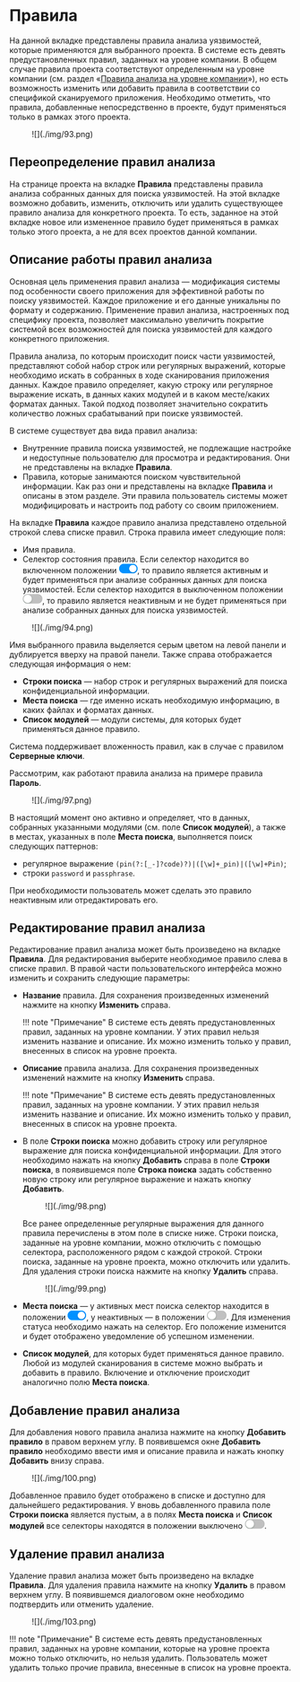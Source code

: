 # Правила

На данной вкладке представлены правила анализа уязвимостей, которые применяются для выбранного проекта. В системе есть девять предустановленных правил, заданных на уровне компании. В общем случае правила проекта соответствуют определенным на уровне компании (см. раздел «[Правила анализа на уровне компании](../ag/pravila_analiza_na_urovne_organizacii.md)»), но есть возможность изменить или добавить правила в соответствии со спецификой сканируемого приложения. Необходимо отметить, что правила, добавленные непосредственно в проекте, будут применяться только в рамках этого проекта.

<figure markdown>![](./img/93.png)</figure>
 
## Переопределение правил анализа

На странице проекта на вкладке **Правила** представлены правила анализа собранных данных для поиска уязвимостей. На этой вкладке возможно добавить, изменить, отключить или удалить существующее правило анализа для конкретного проекта. То есть, заданное на этой вкладке новое или измененное правило будет применяться в рамках только этого проекта, а не для всех проектов данной компании.

## Описание работы правил анализа

Основная цель применения правил анализа — модификация системы под особенности своего приложения для эффективной работы по поиску уязвимостей. Каждое приложение и его данные уникальны по формату и содержанию. Применение  правил анализа, настроенных под специфику проекта, позволяет максимально увеличить покрытие системой всех возможностей для поиска уязвимостей для каждого конкретного приложения.

Правила анализа, по которым происходит поиск части уязвимостей, представляют собой набор строк или регулярных выражений, которые необходимо искать в собранных в ходе сканирования приложения данных. Каждое правило определяет, какую строку или регулярное выражение искать, в данных каких модулей и в каком месте/каких форматах данных. Такой подход позволяет значительно сократить количество ложных срабатываний при поиске уязвимостей.

В системе существует два вида правил анализа:

* Внутренние правила поиска уязвимостей, не подлежащие настройке и недоступные пользователю для просмотра и редактирования. Они не представлены на вкладке **Правила**.
* Правила, которые занимаются поиском чувствительной информации. Как раз они и представлены на вкладке **Правила** и описаны в этом разделе. Эти правила пользователь системы может модифицировать и настроить под работу со своим приложением.

На вкладке **Правила** каждое правило анализа представлено отдельной строкой слева списке правил. Строка правила имеет следующие поля:

* Имя правила.
* Селектор состояния правила. Если селектор находится во включенном положении ![](./img/swith_on.png), то правило является активным и будет применяться при анализе собранных данных для поиска уязвимостей. Если селектор находится в выключенном положении ![](./img/swith_off.png), то правило является неактивным и не будет применяться при анализе собранных данных для поиска уязвимостей.

<figure markdown>![](./img/94.png)</figure>
 
Имя выбранного правила выделяется серым цветом на левой панели и дублируется вверху на правой панели. Также справа отображается следующая информация о нем:

* **Строки поиска** — набор строк и регулярных выражений для поиска конфиденциальной информации.
* **Места поиска** — где именно искать необходимую информацию, в каких файлах и форматах данных.
* **Список модулей** — модули системы, для которых будет применяться данное правило.

Система поддерживает вложенность правил, как в случае с правилом **Серверные ключи**.

Рассмотрим, как работают правила анализа на примере правила **Пароль**.

<figure markdown>![](./img/97.png)</figure>
  
В настоящий момент оно активно и определяет, что в данных, собранных указанными модулями (см. поле **Список модулей**), а также в местах, указанных в поле **Места поиска**, выполняется поиск следующих паттернов:

* регулярное выражение `(pin(?:[_-]?code)?)|([\w]+_pin)|([\w]+Pin)`;
* строки `password` и `passphrase`.

При необходимости пользователь может сделать это правило неактивным или отредактировать его.

## Редактирование правил анализа

Редактирование правил анализа может быть произведено на вкладке **Правила**. Для редактирования выберите необходимое правило слева в списке правил. В правой части пользовательского интерфейса можно изменить и сохранить следующие параметры:

* **Название** правила. Для сохранения произведенных изменений нажмите на кнопку **Изменить** справа.

    !!! note "Примечание"
        В системе есть девять предустановленных правил, заданных на уровне компании. У этих правил нельзя изменить название и описание. Их можно изменить только у правил, внесенных в список на уровне проекта.

* **Описание** правила анализа. Для сохранения произведенных изменений нажмите на кнопку **Изменить** справа.

    !!! note "Примечание"
        В системе есть девять предустановленных правил, заданных на уровне компании. У этих правил нельзя изменить название и описание. Их можно изменить только у правил, внесенных в список на уровне проекта.

* В поле **Строки поиска** можно добавить строку или регулярное выражение для поиска конфиденциальной информации. Для этого необходимо нажать на кнопку **Добавить** справа в поле **Строки поиска**, в появившемся поле **Строка поиска** задать собственно новую строку или регулярное выражение и нажать кнопку **Добавить**.

    <figure markdown>![](./img/98.png)</figure>

    Все ранее определенные регулярные выражения для данного правила перечислены в этом поле в списке ниже. Строки поиска, заданные на уровне компании, можно отключить с помощью селектора, расположенного рядом с каждой строкой. Строки поиска, заданные на уровне проекта, можно отключить или удалить. Для удаления строки поиска нажмите на кнопку **Удалить** справа. 

    <figure markdown>![](./img/99.png)</figure>
 
* **Места поиска** — у активных мест поиска селектор находится в положении ![](./img/swith_on.png), у неактивных — в положении ![](./img/swith_off.png). Для изменения статуса необходимо нажать на селектор. Его положение изменится и будет отображено уведомление об успешном изменении.
* **Список модулей**, для которых будет применяться данное правило. Любой из модулей сканирования в системе можно выбрать и добавить в правило. Включение и отключение происходит аналогично полю **Места поиска**.

## Добавление правил анализа

Для добавления нового правила анализа нажмите на кнопку **Добавить правило** в правом верхнем углу. В появившемся окне **Добавить правило** необходимо ввести имя и описание правила и нажать кнопку **Добавить** внизу справа.

<figure markdown>![](./img/100.png)</figure>
 
Добавленное правило будет отображено в списке и доступно для дальнейшего редактирования. У вновь добавленного правила поле **Строки поиска** является пустым, а в полях **Места поиска** и **Список модулей** все селекторы находятся в положении выключено ![](./img/swith_off.png).

## Удаление правил анализа

Удаление правил анализа может быть произведено на вкладке **Правила**. Для удаления правила нажмите на кнопку **Удалить** в правом верхнем углу. В появившемся диалоговом окне необходимо подтвердить или отменить удаление.

<figure markdown>![](./img/103.png)</figure>
 
!!! note "Примечание"
    В системе есть девять предустановленных правил, заданных на уровне компании, которые на уровне проекта можно только отключить, но нельзя удалить. Пользователь может удалить только прочие правила, внесенные в список на уровне проекта.
